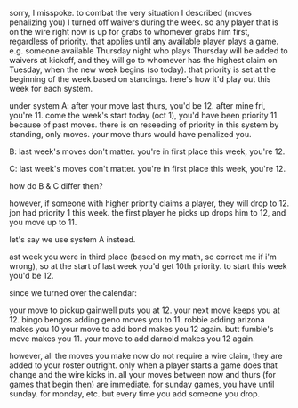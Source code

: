 

sorry, I misspoke. to combat the very situation I described (moves penalizing you) I turned off waivers during the week. so any player that is on the wire right now is up for grabs to whomever grabs him first, regardless of priority. that applies until any available player plays a game. e.g. someone available Thursday night who plays Thursday will be added to waivers at kickoff, and they will go to whomever has the highest claim on Tuesday, when the new week begins (so today). that priority is set at the beginning of the week based on standings. here's how it'd play out this week for each system.

under system A: after your move last thurs, you'd be 12. after mine fri, you're 11. come the week's start today (oct 1), you'd have been priority 11 because of past moves. there is on reseeding of priority in this system by standing, only moves. your move thurs would have penalized you. 

B: last week's moves don't matter. you're in first place this week, you're 12.

C: last week's moves don't matter. you're in first place this week, you're 12.

how do B & C differ then? 


however, if someone with higher priority claims a player, they will drop to 12. jon had priority 1 this week. the first player he picks up drops him to 12, and you move up to 11. 


let's say we use system A instead.


ast week you were in third place (based on my math, so correct me if i'm wrong), so at the start of last week you'd get 10th priority. to start this week you'd be 12.

since we turned over the calendar: 

your move to pickup gainwell puts you at 12. your next move keeps you at 12. bingo bengos adding geno moves you to 11. robbie adding arizona makes you 10 your move to add bond makes you 12 again. butt fumble's move makes you 11. your move to add darnold makes you 12 again.

however, all the moves you make now do not require a wire claim, they are added to your roster outright. only when a player starts a game does that change and the wire kicks in. all your moves between now and thurs (for games that begin then) are immediate. for sunday games, you have until sunday. for monday, etc. but every time you add someone you drop. 
